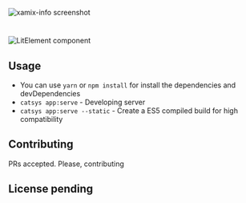 ![xamix-info screenshot](xamix-info.png)
# <xamix-info>

![LitElement component](https://img.shields.io/badge/litElement-component-blue.svg)

## Usage

- You can use `yarn` or `npm install` for install the dependencies and devDependencies
- `catsys app:serve` - Developing server
- `catsys app:serve --static` - Create a ES5 compiled build for high compatibility

## Contributing

PRs accepted. Please, contributing

## License pending
